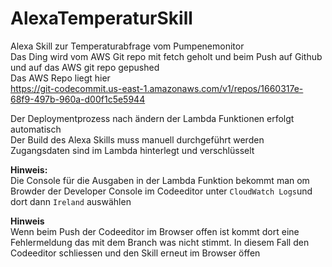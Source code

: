 # AlexaTemperaturSkill
Alexa Skill zur Temperaturabfrage vom Pumpenemonitor  
Das Ding wird vom AWS Git repo mit fetch geholt und beim Push auf Github und auf das AWS git repo gepushed  
Das AWS Repo liegt hier  
https://git-codecommit.us-east-1.amazonaws.com/v1/repos/1660317e-68f9-497b-960a-d00f1c5e5944

Der Deploymentprozess nach ändern der Lambda Funktionen erfolgt automatisch  
Der Build des Alexa Skills muss manuell durchgeführt werden
Zugangsdaten sind im Lambda hinterlegt und verschlüsselt

**Hinweis:**  
Die Console für die Ausgaben in der Lambda Funktion bekommt man om Browder der Developer Console im Codeeditor unter `CloudWatch Logs`und dort dann `Ireland` auswählen

**Hinweis**  
Wenn beim Push der Codeeditor im Browser offen ist kommt dort eine Fehlermeldung das mit dem Branch was nicht stimmt. In diesem Fall den Codeeditor schliessen und den Skill erneut im Browser öffen

